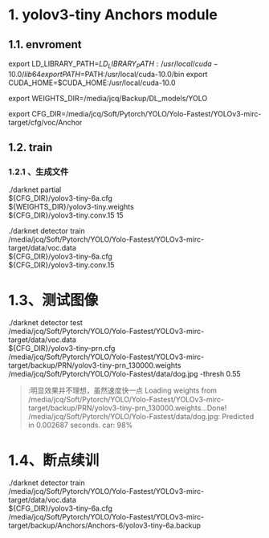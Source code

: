   
# 1. yolov3-tiny Anchors module 


## 1.1. envroment



export LD_LIBRARY_PATH=$LD_LIBRARY_PATH:/usr/local/cuda-10.0/lib64
export PATH=$PATH:/usr/local/cuda-10.0/bin
export CUDA_HOME=$CUDA_HOME:/usr/local/cuda-10.0

export WEIGHTS_DIR=/media/jcq/Backup/DL_models/YOLO

export CFG_DIR=/media/jcq/Soft/Pytorch/YOLO/Yolo-Fastest/YOLOv3-mirc-target/cfg/voc/Anchor



## 1.2. train


### 1.2.1 、生成文件

./darknet partial  \
${CFG_DIR}/yolov3-tiny-6a.cfg \
${WEIGHTS_DIR}/yolov3-tiny.weights \
${CFG_DIR}/yolov3-tiny.conv.15 15



./darknet detector train \
 /media/jcq/Soft/Pytorch/YOLO/Yolo-Fastest/YOLOv3-mirc-target/data/voc.data  \
${CFG_DIR}/yolov3-tiny-6a.cfg  \
${CFG_DIR}/yolov3-tiny.conv.15




# 1.3、测试图像

./darknet detector  test \
/media/jcq/Soft/Pytorch/YOLO/Yolo-Fastest/YOLOv3-mirc-target/data/voc.data  \
${CFG_DIR}/yolov3-tiny-prn.cfg  \
/media/jcq/Soft/Pytorch/YOLO/Yolo-Fastest/YOLOv3-mirc-target/backup/PRN/yolov3-tiny-prn_130000.weights \
/media/jcq/Soft/Pytorch/YOLO/Yolo-Fastest/data/dog.jpg  -thresh 0.55

> :明显效果并不理想，虽然速度快一点
Loading weights from /media/jcq/Soft/Pytorch/YOLO/Yolo-Fastest/YOLOv3-mirc-target/backup/PRN/yolov3-tiny-prn_130000.weights...Done!
/media/jcq/Soft/Pytorch/YOLO/Yolo-Fastest/data/dog.jpg: Predicted in 0.002687 seconds.
car: 98%









# 1.4、断点续训

./darknet detector train \
 /media/jcq/Soft/Pytorch/YOLO/Yolo-Fastest/YOLOv3-mirc-target/data/voc.data  \
${CFG_DIR}/yolov3-tiny-6a.cfg  \
/media/jcq/Soft/Pytorch/YOLO/Yolo-Fastest/YOLOv3-mirc-target/backup/Anchors/Anchors-6/yolov3-tiny-6a.backup

